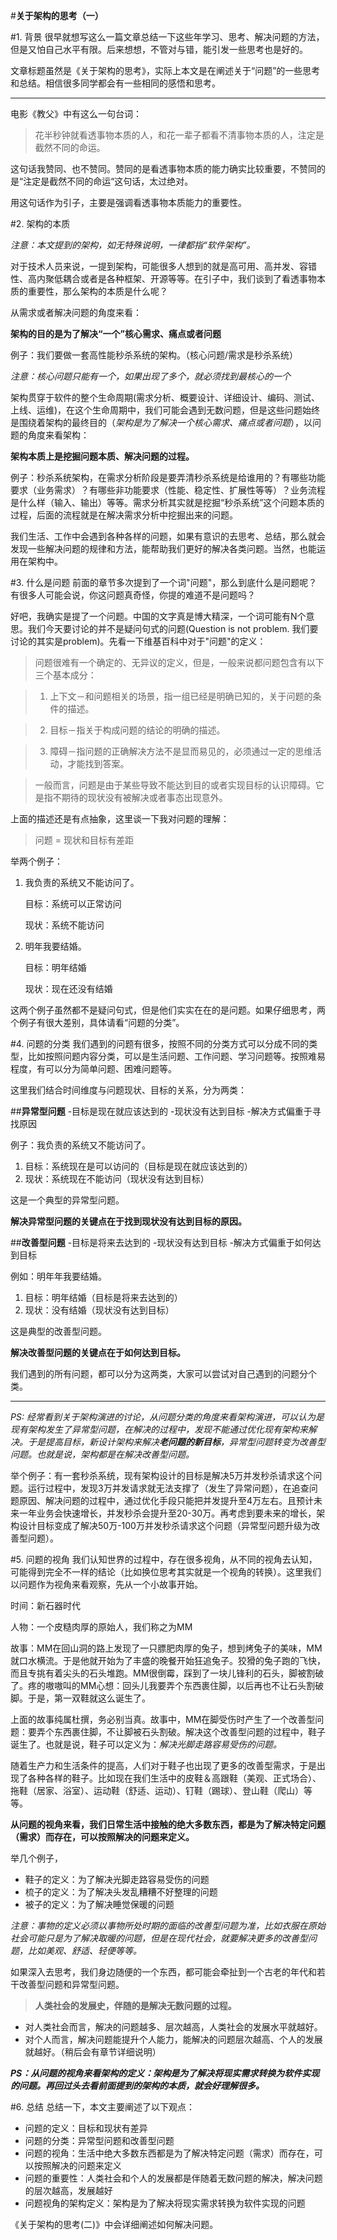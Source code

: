 #**关于架构的思考（一）**



#1. 背景
很早就想写这么一篇文章总结一下这些年学习、思考、解决问题的方法，但是又怕自己水平有限。后来想想，不管对与错，能引发一些思考也是好的。
    
文章标题虽然是《关于架构的思考》，实际上本文是在阐述关于“问题”的一些思考和总结。相信很多同学都会有一些相同的感悟和思考。

---
电影《教父》中有这么一句台词：
 >花半秒钟就看透事物本质的人，和花一辈子都看不清事物本质的人，注定是截然不同的命运。

这句话我赞同、也不赞同。赞同的是看透事物本质的能力确实比较重要，不赞同的是“注定是截然不同的命运“这句话，太过绝对。

用这句话作为引子，主要是强调看透事物本质能力的重要性。



#2. 架构的本质

*注意：本文提到的架构，如无特殊说明，一律都指“软件架构”。*

对于技术人员来说，一提到架构，可能很多人想到的就是高可用、高并发、容错性、高内聚低耦合或者是各种框架、开源等等。在引子中，我们谈到了看透事物本质的重要性，那么架构的本质是什么呢？

从需求或者解决问题的角度来看：

**架构的目的是为了解决“一个”核心需求、痛点或者问题**

例子：我们要做一套高性能秒杀系统的架构。（核心问题/需求是秒杀系统）

*注意：核心问题只能有一个，如果出现了多个，就必须找到最核心的一个*

架构贯穿于软件的整个生命周期(需求分析、概要设计、详细设计、编码、测试、上线、运维)，在这个生命周期中，我们可能会遇到无数问题，但是这些问题始终是围绕着架构的最终目的（*架构是为了解决一个核心需求、痛点或者问题*），以问题的角度来看架构：

**架构本质上是挖掘问题本质、解决问题的过程。**

例子：秒杀系统架构，在需求分析阶段是要弄清秒杀系统是给谁用的？有哪些功能要求（业务需求）？有哪些非功能要求（性能、稳定性、扩展性等等）？业务流程是什么样（输入、输出）等等。需求分析其实就是挖掘“秒杀系统”这个问题本质的过程，后面的流程就是在解决需求分析中挖掘出来的问题。

我们生活、工作中会遇到各种各样的问题，如果有意识的去思考、总结，那么就会发现一些解决问题的规律和方法，能帮助我们更好的解决各类问题。当然，也能运用在架构中。


#3. 什么是问题
前面的章节多次提到了一个词"问题"，那么到底什么是问题呢？有很多人可能会说，你这问题真奇怪，你提的难道不是问题吗？

好吧，我确实是提了一个问题。中国的文字真是博大精深，一个词可能有N个意思。我们今天要讨论的并不是疑问句式的问题(Question is not problem. 我们要讨论的其实是problem)。先看一下维基百科中对于"问题"的定义：
>问题很难有一个确定的、无异议的定义，但是，一般来说都问题包含有以下三个基本成分：

>1.  上下文－和问题相关的场景，指一组已经是明确已知的，关于问题的条件的描述。

>2.  目标－指关于构成问题的结论的明确的描述。

>3.  障碍－指问题的正确解决方法不是显而易见的，必须通过一定的思维活动，才能找到答案。

>一般而言，问题是由于某些导致不能达到目的或者实现目标的认识障碍。它是指不期待的现状没有被解决或者事态出现意外。

上面的描述还是有点抽象，这里谈一下我对问题的理解：
>问题 = 现状和目标有差距

举两个例子：

1. 我负责的系统又不能访问了。
        
     目标：系统可以正常访问
     
     现状：系统不能访问

2. 明年我要结婚。
        
     目标：明年结婚
     
     现状：现在还没有结婚

   
这两个例子虽然都不是疑问句式，但是他们实实在在的是问题。如果仔细思考，两个例子有很大差别，具体请看“问题的分类”。



#4. 问题的分类
我们遇到的问题有很多，按照不同的分类方式可以分成不同的类型，比如按照问题内容分类，可以是生活问题、工作问题、学习问题等。按照难易程度，有可以分为简单问题、困难问题等。

这里我们结合时间维度与问题现状、目标的关系，分为两类：

##**异常型问题**
    -目标是现在就应该达到的
    -现状没有达到目标
    -解决方式偏重于寻找原因

例子：我负责的系统又不能访问了。

1.  目标：系统现在是可以访问的（目标是现在就应该达到的）
2.  现状：系统现在不能访问（现状没有达到目标）

这是一个典型的异常型问题。

**解决异常型问题的关键点在于找到现状没有达到目标的原因。**

##**改善型问题**
    -目标是将来去达到的
    -现状没有达到目标
    -解决方式偏重于如何达到目标

例如：明年年我要结婚。

1.   目标：明年结婚（目标是将来去达到的）
2.   现状：没有结婚（现状没有达到目标）

这是典型的改善型问题。

**解决改善型问题的关键点在于如何达到目标。**

我们遇到的所有问题，都可以分为这两类，大家可以尝试对自己遇到的问题分个类。

---
*PS:   经常看到关于架构演进的讨论，从问题分类的角度来看架构演进，可以认为是现有架构发生了异常型问题，在解决的过程中，发现不能通过优化现有架构来解决。于是提高目标，新设计架构来解决**老问题的新目标**，异常型问题转变为改善型问题。也就是说，架构都是在解决改善型问题。*

举个例子：有一套秒杀系统，现有架构设计的目标是解决5万并发秒杀请求这个问题。运行过程中，发现3万并发请求就无法支撑了（发生了异常问题），在追查问题原因、解决问题的过程中，通过优化手段只能把并发提升至4万左右。且预计未来一年业务会快速增长，并发秒杀会提升至20-30万。再考虑到要未来的增长，架构设计目标变成了解决50万-100万并发秒杀请求这个问题（异常型问题升级为改善型问题）。



#5. 问题的视角
我们认知世界的过程中，存在很多视角，从不同的视角去认知，可能得到完全不一样的结论（比如换位思考其实就是一个视角的转换）。这里我们以问题作为视角来看观察，先从一个小故事开始。

时间：新石器时代

人物：一个皮糙肉厚的原始人，我们称之为MM

故事：MM在回山洞的路上发现了一只膘肥肉厚的兔子，想到烤兔子的美味，MM就口水横流。于是他就开始为了丰盛的晚餐开始狂追兔子。狡猾的兔子跑的飞快，而且专挑有着尖头的石头堆跑。MM很倒霉，踩到了一块儿锋利的石头，脚被割破了。疼的嗷嗷叫的MM心想：回头儿我要弄个东西裹住脚，以后再也不让石头割破脚。于是，第一双鞋就这么诞生了。

上面的故事纯属杜撰，务必别当真。故事中，MM在脚受伤时产生了一个改善型问题：要弄个东西裹住脚，不让脚被石头割破。解决这个改善型问题的过程中，鞋子诞生了。也就是说，鞋子可以定义为：*解决光脚走路容易受伤的问题。*

随着生产力和生活条件的提高，人们对于鞋子也出现了更多的改善型需求，于是出现了各种各样的鞋子。比如现在我们生活中的皮鞋＆高跟鞋（美观、正式场合）、拖鞋（居家、浴室）、运动鞋（舒适、运动）、钉鞋（踢球）、登山鞋（爬山）等等。


**从问题的视角来看，我们日常生活中接触的绝大多数东西，都是为了解决特定问题（需求）而存在，可以按照解决的问题来定义。**

举几个例子，

- 鞋子的定义：为了解决光脚走路容易受伤的问题
- 梳子的定义：为了解决头发乱糟糟不好整理的问题
- 被子的定义：为了解决睡觉保暖的问题

*注意：事物的定义必须以事物所处时期的面临的改善型问题为准，比如衣服在原始社会可能只是为了解决取暖的问题，但是在现代社会，就要解决更多的改善型问题，比如美观、舒适、轻便等等。*

如果深入去思考，我们身边随便的一个东西，都可能会牵扯到一个古老的年代和若干改善型问题和异常型问题。

>**人类社会的发展史，伴随的是解决无数问题的过程。**


- 对人类社会而言，解决的问题越多、层次越高，人类社会的发展水平就越好。
- 对个人而言，解决问题能提升个人能力，能解决的问题层次越高、个人的发展就越好。（稍后会有章节详细说明）

***PS：从问题的视角来看架构的定义：架构是为了解决将现实需求转换为软件实现的问题。再回过头去看前面提到的架构的本质，就会好理解很多。***

#6. 总结
总结一下，本文主要阐述了以下观点：

- 问题的定义：目标和现状有差异
- 问题的分类：异常型问题和改善型问题
- 问题的视角：生活中绝大多数东西都是为了解决特定问题（需求）而存在，可以按照解决的问题来定义
- 问题的重要性：人类社会和个人的发展都是伴随着无数问题的解决，解决问题的层次越高，发展越好
- 问题视角的架构定义：架构是为了解决将现实需求转换为软件实现的问题

《关于架构的思考(二)》中会详细阐述如何解决问题。

